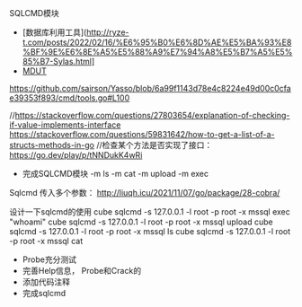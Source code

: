 


SQLCMD模块
* [数据库利用工具](http://ryze-t.com/posts/2022/02/16/%E6%95%B0%E6%8D%AE%E5%BA%93%E8%BF%9E%E6%8E%A5%E5%88%A9%E7%94%A8%E5%B7%A5%E5%85%B7-Sylas.html]
* [MDUT](https://github.com/SafeGroceryStore/MDUT)


https://github.com/sairson/Yasso/blob/6a99f1143d78e4c8224e49d00c0cfae39353f893/cmd/tools.go#L100

//https://stackoverflow.com/questions/27803654/explanation-of-checking-if-value-implements-interface
https://stackoverflow.com/questions/59831642/how-to-get-a-list-of-a-structs-methods-in-go
//检查某个方法是否实现了接口：https://go.dev/play/p/tNNDukK4wRi




* 完成SQLCMD模块
  -m ls  <dst path>
  -m cat <dst file>
  -m upload <src path> <dst path>
  -m exec <cmd string>


Sqlcmd 传入多个参数：
http://liuqh.icu/2021/11/07/go/package/28-cobra/

设计一下sqlcmd的使用
cube sqlcmd -s 127.0.0.1 -l root -p root -x mssql exec "whoami"
cube sqlcmd -s 127.0.0.1 -l root -p root -x mssql upload  <src> <dst>
cube sqlcmd -s 127.0.0.1 -l root -p root -x mssql ls  <src>
cube sqlcmd -s 127.0.0.1 -l root -p root -x mssql cat  <src> 

* Probe充分测试
* 完善Help信息， Probe和Crack的
* 添加代码注释
* 完成sqlcmd

